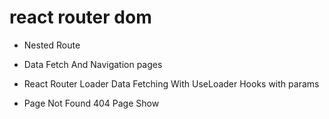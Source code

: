 # react router dom

* Nested Route

* Data Fetch And Navigation pages

* React Router Loader Data Fetching With UseLoader Hooks with params 

* Page Not Found 404 Page Show